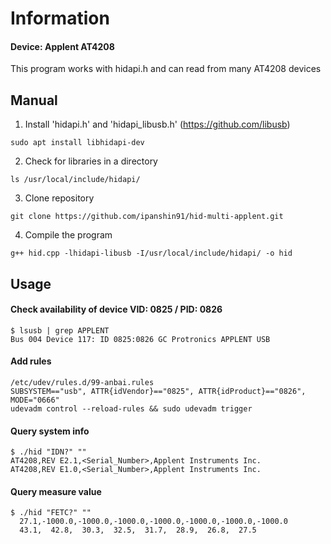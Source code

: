 # Information

#### Device: Applent AT4208

This program works with hidapi.h and can read from many AT4208 devices

## Manual
1. Install 'hidapi.h' and 'hidapi_libusb.h' (https://github.com/libusb)
```
sudo apt install libhidapi-dev
```
2. Check for libraries in a directory
```
ls /usr/local/include/hidapi/
```
3. Clone repository
```
git clone https://github.com/ipanshin91/hid-multi-applent.git
```
4. Compile the program
```
g++ hid.cpp -lhidapi-libusb -I/usr/local/include/hidapi/ -o hid
```

## Usage
#### Check availability of device VID: 0825 / PID: 0826
```
$ lsusb | grep APPLENT
Bus 004 Device 117: ID 0825:0826 GC Protronics APPLENT USB
```
#### Add rules
```
/etc/udev/rules.d/99-anbai.rules
SUBSYSTEM=="usb", ATTR{idVendor}=="0825", ATTR{idProduct}=="0826", MODE="0666"
udevadm control --reload-rules && sudo udevadm trigger
```

#### Query system info
```
$ ./hid "IDN?" ""
AT4208,REV E2.1,<Serial_Number>,Applent Instruments Inc.
AT4208,REV E1.0,<Serial_Number>,Applent Instruments Inc.
```

#### Query measure value
```
$ ./hid "FETC?" ""
  27.1,-1000.0,-1000.0,-1000.0,-1000.0,-1000.0,-1000.0,-1000.0
  43.1,  42.8,  30.3,  32.5,  31.7,  28.9,  26.8,  27.5
```
